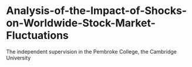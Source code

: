 # Analysis-of-the-Impact-of-Shocks-on-Worldwide-Stock-Market-Fluctuations
The independent supervision in the Pembroke College, the Cambridge University
